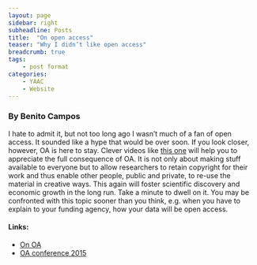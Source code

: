 ```yaml
---
layout: page
sidebar: right
subheadline: Posts
title:  "On open access"
teaser: "Why I didn’t like open access"
breadcrumb: true
tags:
    - post format
categories:
    - YAAC
    - Website
---
```



### By Benito Campos
I hate to admit it, but not too long ago I wasn’t much of a fan of open access. It sounded like a hype that would be over soon. If you look closer, however, OA is here to stay. Clever videos like [this one](https://www.youtube.com/watch?v=L5rVH1KGBCY) will help you to appreciate the full consequence of OA. It is not only about making stuff available to everyone but to allow researchers to retain copyright for their work and thus enable other people, public and private, to re-use the material in creative ways. This again will foster scientific discovery and economic growth in the long run. Take a minute to dwell on it. You may be confronted with this topic sooner than you think, e.g. when you have to explain to your funding agency, how your data will be open access.  

#### Links: 
- [On OA](https://www.youtube.com/watch?v=L5rVH1KGBCY)
- [OA conference 2015](http://opencon2015.org/blog/opencon-2015-details-announced)



